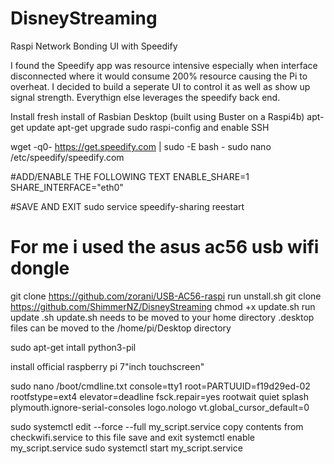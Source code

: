 # DisneyStreaming
 Raspi Network Bonding UI with Speedify
 
 I found the Speedify app was resource intensive especially when interface disconnected where it would consume 200% resource causing the Pi to overheat.
 I decided to build a seperate UI to control it as well as show up signal strength. Everythign else leverages the speedify back end.

 Install fresh install of Rasbian Desktop (built using Buster on a Raspi4b)
 apt-get update
 apt-get upgrade
 sudo raspi-config and enable SSH

 wget -q0- https://get.speedify.com | sudo -E bash -
 sudo nano /etc/speedify/speedify.com
 
 #ADD/ENABLE THE FOLLOWING TEXT
 ENABLE_SHARE=1
 SHARE_INTERFACE="eth0"

 #SAVE AND EXIT
 sudo service speedify-sharing reestart

 # For me i used the asus ac56 usb wifi dongle
 git clone https://github.com/zorani/USB-AC56-raspi
 run unstall.sh
git clone https://github.com/ShimmerNZ/DisneyStreaming
chmod +x update.sh
run update .sh
 update.sh needs to be moved to your home directory
 .desktop files can be moved to the /home/pi/Desktop directory

 sudo apt-get intall python3-pil

 install official raspberry pi 7"inch touchscreen"

 sudo nano /boot/cmdline.txt
 console=tty1 root=PARTUUID=f19d29ed-02 rootfstype=ext4 elevator=deadline fsck.repair=yes rootwait quiet splash plymouth.ignore-serial-consoles logo.nologo vt.global_cursor_default=0

 sudo systemctl edit --force --full my_script.service
 copy contents from checkwifi.service to this file save and exit
 systemctl enable my_script.service
 sudo systemctl start my_script.service